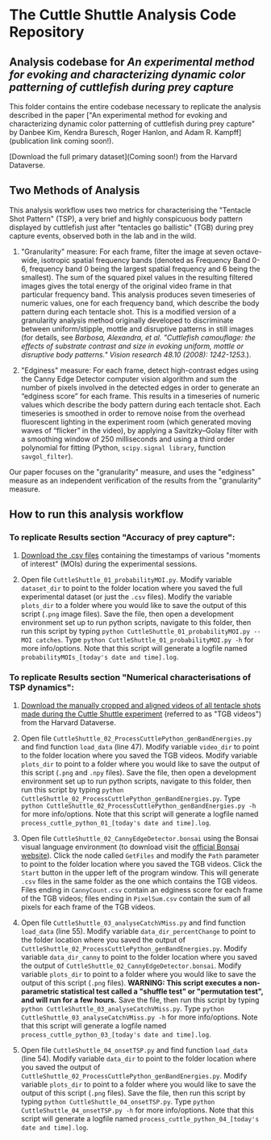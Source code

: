 # The Cuttle Shuttle Analysis Code Repository

## Analysis codebase for *An experimental method for evoking and characterizing dynamic color patterning of cuttlefish during prey capture*

This folder contains the entire codebase necessary to replicate the analysis described in the paper ["An experimental method for evoking and characterizing dynamic color patterning of cuttlefish during prey capture" by Danbee Kim, Kendra Buresch, Roger Hanlon, and Adam R. Kampff](publication link coming soon!). 

[Download the full primary dataset](Coming soon!) from the Harvard Dataverse.

## Two Methods of Analysis

This analysis workflow uses two metrics for characterising the "Tentacle Shot Pattern" (TSP), a very brief and highly conspicuous body pattern displayed by cuttlefish just after "tentacles go ballistic" (TGB) during prey capture events, observed both in the lab and in the wild.

1) "Granularity" measure:  For each frame, filter the image at seven octave-wide, isotropic spatial frequency bands (denoted as Frequency Band 0-6, frequency band 0 being the largest spatial frequency and 6 being the smallest).  The sum of the squared pixel values in the resulting filtered images gives the total energy of the original video frame in that particular frequency band. This analysis produces seven timeseries of numeric values, one for each frequency band, which describe the body pattern during each tentacle shot. This is a modified version of a granularity analysis method originally developed to discriminate between uniform/stipple, mottle and disruptive patterns in still images (for details, see *Barbosa, Alexandra, et al. "Cuttlefish camouflage: the effects of substrate contrast and size in evoking uniform, mottle or disruptive body patterns." Vision research 48.10 (2008): 1242-1253.*). 

2) "Edginess" measure:  For each frame, detect high-contrast edges using the Canny Edge Detector computer vision algorithm and sum the number of pixels involved in the detected edges in order to generate an “edginess score” for each frame.  This results in a timeseries of numeric values which describe the body pattern during each tentacle shot.  Each timeseries is smoothed in order to remove noise from the overhead fluorescent lighting in the experiment room (which generated moving waves of “flicker” in the video), by applying a Savitzky–Golay filter with a smoothing window of 250 milliseconds and using a third order polynomial for fitting (Python, `scipy.signal library`, function `savgol_filter`).

Our paper focuses on the "granularity" measure, and uses the "edginess" measure as an independent verification of the results from the "granularity" measure. 

## How to run this analysis workflow

### To replicate Results section "Accuracy of prey capture":

1) [Download the .csv files](https://www.dropbox.com/sh/zzm4kk9iis3cue1/AADCdZU6GV-bMp9tUrIL-glQa?dl=0) containing the timestamps of various "moments of interest" (MOIs) during the experimental sessions. 

2) Open file `CuttleShuttle_01_probabilityMOI.py`. Modify variable `dataset_dir` to point to the folder location where you saved the full experimental dataset (or just the `.csv` files). Modify the variable `plots_dir` to a folder where you would like to save the output of this script (`.png` image files). Save the file, then open a development environment set up to run python scripts, navigate to this folder, then run this script by typing ```python CuttleShuttle_01_probabilityMOI.py --MOI catches```. Type `python CuttleShuttle_01_probabilityMOI.py -h` for more info/options. Note that this script will generate a logfile named `probabilityMOIs_[today's date and time].log`.

### To replicate Results section "Numerical characterisations of TSP dynamics":

1) [Download the manually cropped and aligned videos of all tentacle shots made during the Cuttle Shuttle experiment](https://www.dropbox.com/sh/8jv8ngtjk8ngsas/AAAQ22UsdnWxsszJ1nDJnI8Da?dl=0) (referred to as "TGB videos") from the Harvard Dataverse. 

2) Open file `CuttleShuttle_02_ProcessCuttlePython_genBandEnergies.py` and find function `load_data` (line 47). Modify variable `video_dir` to point to the folder location where you saved the TGB videos. Modify variable `plots_dir` to point to a folder where you would like to save the output of this script (`.png` and `.npy` files). Save the file, then open a development environment set up to run python scripts, navigate to this folder, then run this script by typing ```python CuttleShuttle_02_ProcessCuttlePython_genBandEnergies.py```. Type `python CuttleShuttle_02_ProcessCuttlePython_genBandEnergies.py -h` for more info/options. Note that this script will generate a logfile named `process_cuttle_python_01_[today's date and time].log`.

3) Open file `CuttleShuttle_02_CannyEdgeDetector.bonsai` using the Bonsai visual language environment (to download visit the [official Bonsai website](https://bonsai-rx.org/)). Click the node called `GetFiles` and modify the `Path` parameter to point to the folder location where you saved the TGB videos. Click the `Start` button in the upper left of the program window. This will generate `.csv` files in the same folder as the one which contains the TGB videos. Files ending in `CannyCount.csv` contain an edginess score for each frame of the TGB videos; files ending in `PixelSum.csv` contain the sum of all pixels for each frame of the TGB videos. 

4) Open file `CuttleShuttle_03_analyseCatchVMiss.py` and find function `load_data` (line 55). Modify variable `data_dir_percentChange` to point to the folder location where you saved the output of `CuttleShuttle_02_ProcessCuttlePython_genBandEnergies.py`. Modify variable `data_dir_canny` to point to the folder location where you saved the output of `CuttleShuttle_02_CannyEdgeDetector.bonsai`. Modify variable `plots_dir` to point to a folder where you would like to save the output of this script (`.png` files). **WARNING: This script executes a non-parametric statistical test called a "shuffle test" or "permutation test", and will run for a few hours.** Save the file, then run this script by typing `python CuttleShuttle_03_analyseCatchVMiss.py`. Type ```python CuttleShuttle_03_analyseCatchVMiss.py -h``` for more info/options. Note that this script will generate a logfile named `process_cuttle_python_03_[today's date and time].log`.

5) Open file `CuttleShuttle_04_onsetTSP.py` and find function `load_data` (line 54). Modify variable `data_dir` to point to the folder location where you saved the output of `CuttleShuttle_02_ProcessCuttlePython_genBandEnergies.py`. Modify variable `plots_dir` to point to a folder where you would like to save the output of this script (`.png` files). Save the file, then run this script by typing ```python CuttleShuttle_04_onsetTSP.py```. Type `python CuttleShuttle_04_onsetTSP.py -h` for more info/options. Note that this script will generate a logfile named `process_cuttle_python_04_[today's date and time].log`.

